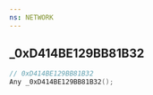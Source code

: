```yaml
---
ns: NETWORK
---
```

## _0xD414BE129BB81B32

```c
// 0xD414BE129BB81B32
Any _0xD414BE129BB81B32();
```

